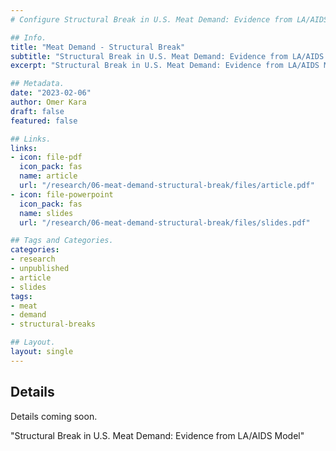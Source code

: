 ```yaml
---
# Configure Structural Break in U.S. Meat Demand: Evidence from LA/AIDS Model Page.

## Info.
title: "Meat Demand - Structural Break"
subtitle: "Structural Break in U.S. Meat Demand: Evidence from LA/AIDS Model"
excerpt: "Structural Break in U.S. Meat Demand: Evidence from LA/AIDS Model" ## Shown on the Research Main Page, but does not shown on the Research Page.

## Metadata.
date: "2023-02-06"
author: Omer Kara
draft: false
featured: false

## Links.
links:
- icon: file-pdf
  icon_pack: fas
  name: article
  url: "/research/06-meat-demand-structural-break/files/article.pdf"
- icon: file-powerpoint
  icon_pack: fas
  name: slides
  url: "/research/06-meat-demand-structural-break/files/slides.pdf"

## Tags and Categories.
categories:
- research
- unpublished
- article
- slides
tags:
- meat
- demand
- structural-breaks

## Layout.
layout: single
---
```




## Details
Details coming soon.

"Structural Break in U.S. Meat Demand: Evidence from LA/AIDS Model"
